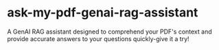 # ask-my-pdf-genai-rag-assistant
A GenAI RAG assistant designed to comprehend your PDF's context and provide accurate answers to your questions quickly-give it a try!
